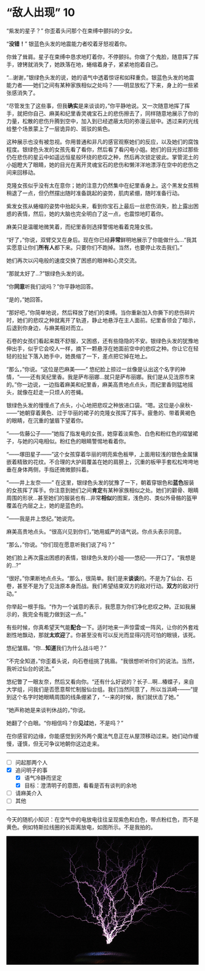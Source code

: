 # “敌人出现” 10

“紫发的星子？” 你歪着头问那个在束缚中颤抖的少女。

“**没错！**” 银蓝色头发的地震能力者咬着牙怒视着你。

你耸了耸肩。星子在束缚中恳求地盯着你，不停颤抖。你做了个鬼脸，随意挥了挥手，镣铐就消失了，她跌落在地，蜷缩着身子，紧紧地抱着自己。

“...谢谢，”银绿色头发的说，她的语气中透着惊讶和如释重负。银蓝色头发的地震能力者——她们之间有某种家族相似之处吗？——明显放松了下来，身上的一些紧张感消失了。

“尽管发生了这些事，但我**确实**是来谈谈的，”你平静地说。又一次随意地挥了挥手，就把你自己、麻美和纪里香灵魂宝石上的悲伤擦去了，同样随意地展示了你的力量，松散的悲伤升腾到空中，加入到已经遮蔽太阳的弥漫云层中。透过来的光线给整个场景蒙上了一层诡异的、斑驳的紫色。

这种展示也没有被忽视。你用普通和非凡的感官观察她们的反应，以及她们的腐蚀程度。银绿色头发的女孩先看了看你，然后看了看闪电小姐。她们的目光掠过那些仍在悲伤的星云中如遥远恒星般环绕的悲叹之种，然后再次锁定彼此。掌管泥土的小姐瞪大了眼睛，她的目光在离开灵魂宝石的悲伤和懒洋洋地漂浮在空中的悲伤之间来回移动。

克隆女孩似乎没有太在意你；她的注意力仍然集中在纪里香身上。这个黑发女孩稍稍退了一点，但仍然摆出随时准备跳起的姿势，肌肉紧绷，随时准备行动。

紫发女孩从蜷缩的姿势中抬起头来，看到你宝石上最后一丝悲伤消失，脸上露出困惑的表情，然后，她的大脑也完全明白了这一点，也震惊地盯着你。

麻美只是温暖地微笑着，而纪里香则选择警惕地看着克隆女孩。

“好了，”你说，双臂交叉在身后。现在你已经**非常**鲜明地展示了你能做什么...“我其实愿意让你们**所有人**都下来。只要你们不跑掉。当然，也要停止攻击我们。”

她们再次以闪电般的速度交换了困惑的眼神和心灵交流。

“那就太好了...?”银绿色头发的说。

“你**同意**听我们说吗？”你平静地回答。

“是的，”她回答。

“那好吧，”你简单地说，然后释放了她们的束缚。当你重新加入你撕下的悲伤碎片时，她们的悲叹之种就离开了轨道，静止地悬浮在主人面前。纪里香领会了暗示，后退到你身边，与麻美相对而立。

石卷的女孩们看起来既不舒服，又困惑，还有些隐隐的不安。银绿色头发的犹豫地伸出手，似乎它会咬人一样，摘下一颗悬浮在她面前空中的悲叹之种。你让它在轻轻的拉扯下落入她手中，她畏缩了一下，差点把它掉在地上。

“那么，”你说。“这位是巴麻美——” 悠纪脸上掠过一丝像是认出这个名字的神情，“——还有吴纪里香。我是萨布丽娜...就只是萨布丽娜。我们是从见泷原市来的。”你一边说，一边指着麻美和纪里香，麻美高贵地点点头，而纪里香则猛地摇头，就像在赶走一只烦人的苍蝇。

银绿色头发的慢慢点了点头，小心地把悲叹之种放进口袋。“嗯。这位是小泉秋-——”她朝穿着黄色、过于华丽的裙子的克隆女孩挥了挥手。疲惫的、带着黄褐色的眼睛，在沉重的皱眉下望着你。

“——佐藤公子——”她指了指发电的女孩，她穿着淡紫色、白色和粉红色的褶皱裙子，与她的闪电相似。粉红色的眼睛警惕地看着你。

“——塚田星子——”这个女孩穿着华丽的明亮紫色板甲，上面用较浅的银色金属镶嵌着精致的花纹。不合理的大护肩覆盖在她的肩膀上，沉重的板甲手套松松垮垮地垂在身体两侧，手指还微微颤抖着。

“——井上友奈——” 在这里，银绿色头发的犹豫了一下，朝着穿银色和**蓝色**服装的女孩挥了挥手。你注意到她们之间**肯定**有某种家族相似之处。她们的颧骨、眼睛周围的形状...甚至她们的服装也有...非常**相似**的图案，浅色的、类似外骨骼的盔甲覆盖在内层之上，她的是蓝色的。

“——我是井上悠纪。”她说完。

麻美高贵地点头。“很高兴见到你们，”她用威严的语气说。你点头表示同意。

“那么，”你说。“你们现在愿意听我们说了吗？”

她们脸上再次露出困惑的表情，银绿色头发的小姐——悠纪——开口了。“我想是的...?”

“很好。”你果断地点点头。“那么，很简单。我们是来**谈谈**的。不是为了仙台、石卷，甚至不是为了见泷原本身而战。我们希望结束双方的敌对行动。**双方**的敌对行动。”

你举起一根手指。“作为一个诚意的表示，我愿意为你们净化悲叹之种。正如我展示的，我完全有能力做到这一点。”

有些时候，你真希望天气能**配合**一下。适时地来一声惊雷或一阵风，让你的外套戏剧性地飘动，那就**太欢迎**了。你甚至没有可以反光而显得闪亮可怕的眼镜，该死。

悠纪皱眉。“你...**知道**我们为什么战斗吧？”

“不完全知道，”你歪着头说，向石卷组挑了挑眉。“我很想听听你们的说法。当然，我听过仙台的说法。”

悠纪瞥了一眼友奈，然后又看向你。“还有什么好说的？长子...啊...椿蝶子，来自大学组，问我们是否愿意帮忙制服仙台组。我们当然同意了，所以当浜崎-——”提到这个名字时她眼睛周围的线条绷紧了，“--来的时候，我们就伏击了她。”

“她声称她是来谈判休战的，”你说。

她翻了个白眼。“你相信吗？你**见过**她，不是吗？”

在你感官的边缘，你能感觉到另外两个魔法气息正在从屋顶移动过来。她们动作缓慢，谨慎，但无可争议地朝你这边走来。

---

- [ ] 问起那两个人
- [X] 追问明子的事
  - [X] 语气冷静而坚定
  - [X] 目标：澄清明子的意图，看看是否有谈判的余地
- [ ] 请麻美介入
- [ ] 其他

---

今天的随机小知识：在空气中的电放电往往呈现紫色和白色，带点粉红色，而不是黄色。例如特斯拉线圈的长距离放电，如图所示。不是我拍的。

![one](./assets/FzDhFH9.jpeg)
